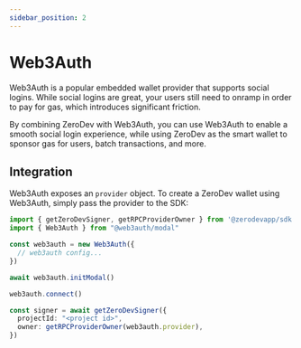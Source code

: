 ```yaml
---
sidebar_position: 2
---
```


# Web3Auth

Web3Auth is a popular embedded wallet provider that supports social logins.  While social logins are great, your users still need to onramp in order to pay for gas, which introduces significant friction.

By combining ZeroDev with Web3Auth, you can use Web3Auth to enable a smooth social login experience, while using ZeroDev as the smart wallet to sponsor gas for users, batch transactions, and more.

## Integration

Web3Auth exposes an `provider` object.  To create a ZeroDev wallet using Web3Auth, simply pass the provider to the SDK:

```typescript
import { getZeroDevSigner, getRPCProviderOwner } from '@zerodevapp/sdk'
import { Web3Auth } from "@web3auth/modal"

const web3auth = new Web3Auth({
  // web3auth config...
})

await web3auth.initModal()

web3auth.connect()

const signer = await getZeroDevSigner({
  projectId: "<project id>",
  owner: getRPCProviderOwner(web3auth.provider),
})
```